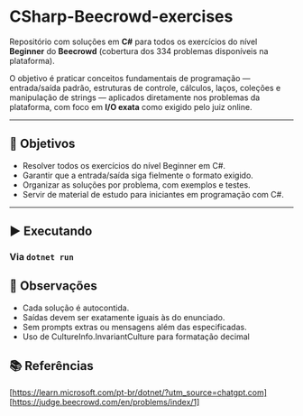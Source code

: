 # CSharp-Beecrowd-exercises

Repositório com soluções em **C#** para todos os exercícios do nível **Beginner** do **Beecrowd** (cobertura dos 334 problemas disponíveis na plataforma).  

O objetivo é praticar conceitos fundamentais de programação — entrada/saída padrão, estruturas de controle, cálculos, laços, coleções e manipulação de strings — aplicados diretamente nos problemas da plataforma, com foco em **I/O exata** como exigido pelo juiz online.

---

## 🎯 Objetivos
- Resolver todos os exercícios do nível Beginner em C#.
- Garantir que a entrada/saída siga fielmente o formato exigido.
- Organizar as soluções por problema, com exemplos e testes.
- Servir de material de estudo para iniciantes em programação com C#.

---

## ▶️ Executando
### Via `dotnet run`

## 📎 Observações
- Cada solução é autocontida.
- Saídas devem ser exatamente iguais às do enunciado.
- Sem prompts extras ou mensagens além das especificadas.
- Uso de CultureInfo.InvariantCulture para formatação decimal

## 📚 Referências

[https://learn.microsoft.com/pt-br/dotnet/?utm_source=chatgpt.com]
[https://judge.beecrowd.com/en/problems/index/1]
